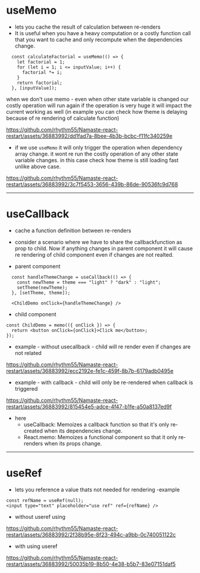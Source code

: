 # useMemo
- lets you cache the result of calculation between re-renders
- It is useful when you have a heavy computation or a costly function call that you want to cache and only recompute when the dependencies change.

```
  const calculateFactorial = useMemo(() => {
    let factorial = 1;
    for (let i = 1; i <= inputValue; i++) {
      factorial *= i;
    }
    return factorial;
  }, [inputValue]);
```

when we don't use memo - even when other state variable is changed our costly operation will run again 
if the operation is very huge it will impact the current working as well (in example you can check how theme is delaying because of re rendering of calculate function)


https://github.com/rhythm55/Namaste-react-restart/assets/36883992/dd1fad7a-8bee-4b3b-bcbc-f11fc340259e


- if we use `useMemo` it will only trigger the operation when dependency array change. it wont re run the costly operation of any other state variable changes. in this case check how theme is still loading fast unlike above case.



https://github.com/rhythm55/Namaste-react-restart/assets/36883992/3c7f5453-3656-439b-86de-90536fc9d768



***

# useCallback
- cache a function definition between re-renders
- consider a scenario where we have to share the callbackfunction as prop to child. Now if anything changes in parent component it will cause re rendering of child component even if changes are not realted.

- parent component
```
  const handleThemeChange = useCallback(() => {
    const newTheme = theme === "light" ? "dark" : "light";
    setTheme(newTheme);
  }, [setTheme, theme]);

  <ChildDemo onClick={handleThemeChange} />
```

- child component
```
const ChildDemo = memo(({ onClick }) => {
  return <button onClick={onClick}>Click me</button>;
});
```

- example - without usecallback - child will re render even if changes are not related


https://github.com/rhythm55/Namaste-react-restart/assets/36883992/ecc2192e-fe1c-459f-8b7b-6179adb0495e


- example - with callback - child will only be re-rendered when callback is triggered



https://github.com/rhythm55/Namaste-react-restart/assets/36883992/815454e5-adce-4f47-b1fe-a50a8137ed9f


- here
  - useCallback: Memoizes a callback function so that it's only re-created when its dependencies change.
  - React.memo: Memoizes a functional component so that it only re-renders when its props change.
    
***

# useRef
- lets you reference a value thats not needed for rendering
-example
```
const refName = useRef(null);
<input type="text" placeholder="use ref" ref={refName} />
```
- without useref using
  

https://github.com/rhythm55/Namaste-react-restart/assets/36883992/2f38b95e-8f23-494c-a9bb-0c740051122c


- with using useref


https://github.com/rhythm55/Namaste-react-restart/assets/36883992/50035b19-8b50-4e38-b5b7-83e07151daf5

